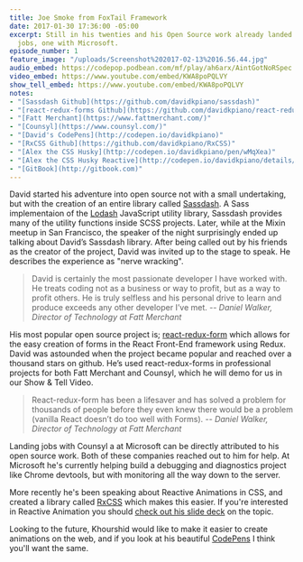 ```yaml
---
title: Joe Smoke from FoxTail Framework
date: 2017-01-30 17:36:00 -05:00
excerpt: Still in his twenties and his Open Source work already landed him two full-time
  jobs, one with Microsoft.
episode_number: 1
feature_image: "/uploads/Screenshot%202017-02-13%2016.56.44.jpg"
audio_embed: https://codepop.podbean.com/mf/play/ah6arx/AintGotNoRSpec.mp3
video_embed: https://www.youtube.com/embed/KWA8poPQLVY
show_tell_embed: https://www.youtube.com/embed/KWA8poPQLVY
notes:
- "[Sassdash Github](https://github.com/davidkpiano/sassdash)"
- "[react-redux-forms Github](https://github.com/davidkpiano/react-redux-form)"
- "[Fatt Merchant](https://www.fattmerchant.com/)"
- "[Counsyl](https://www.counsyl.com/)"
- "[David's CodePens](http://codepen.io/davidkpiano)"
- "[RxCSS Github](https://github.com/davidkpiano/RxCSS)"
- "[Alex the CSS Husky](http://codepen.io/davidkpiano/pen/wMqXea)"
- "[Alex the CSS Husky Reactive](http://codepen.io/davidkpiano/details/866627963d1ea2a5ce1b6d9db5faeaec/)"
- "[GitBook](http://gitbook.com)"
---
```


David started his adventure into open source not with a small undertaking, but with the creation of an entire library called [Sassdash](https://github.com/davidkpiano/sassdash). A Sass implementaion of the [Lodash](https://github.com/lodash/lodash) JavaScript utility library, Sassdash provides many of the utility functions inside SCSS projects.  Later, while at the Mixin meetup in San Francisco, the speaker of the night surprisingly ended up talking about David’s Sassdash library.  After being called out by his friends as the creator of the project, David was invited up to the stage to speak.  He describes the experience as "nerve wracking".

> David is certainly the most passionate developer I have worked with. He treats coding not as a business or way to profit, but as a way to profit others. He is truly selfless and his personal drive to learn and produce exceeds any other developer I’ve met.
><cite>-- Daniel Walker, Director of Technology at Fatt Merchant</cite>

His most popular open source project is; [react-redux-form](https://github.com/davidkpiano/react-redux-form) which allows for the easy creation of forms in the React Front-End framework using Redux.  David was astounded when the project became popular and reached over a thousand stars on github.  He’s used react-redux-forms in professional projects for both Fatt Merchant and Counsyl, which he will demo for us in our Show & Tell Video.

> React-redux-form has been a lifesaver and has solved a problem for thousands of people before they even knew there would be a problem (vanilla React doesn’t do too well with Forms).
><cite>-- Daniel Walker, Director of Technology at Fatt Merchant</cite>

Landing jobs with Counsyl a at Microsoft can be directly attributed to his open source work.  Both of these companies reached out to him for help.  At Microsoft he's currently helping build a debugging and diagnostics project like Chrome devtools, but with monitoring all the way down to the server.

More recently he's been speaking about Reactive Animations in CSS, and created a library called [RxCSS](https://github.com/davidkpiano/RxCSS) which makes this easier.  If you're interested in Reactive Animation you should [check out his slide deck](http://slides.com/davidkhourshid/reactanim#/) on the topic.

Looking to the future, Khourshid would like to make it easier to create animations on the web, and if you look at his beautiful [CodePens](http://codepen.io/davidkpiano/) I think you'll want the same.

